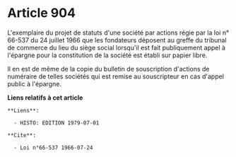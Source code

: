 # Article 904

L'exemplaire du projet de statuts d'une société par actions régie par la loi n° 66-537 du 24 juillet 1966 que les fondateurs
déposent au greffe du tribunal de commerce du lieu du siège social lorsqu'il est fait publiquement appel à l'épargne pour la
constitution de la société est établi sur papier libre.

Il en est de même de la copie du bulletin de souscription d'actions de numéraire de telles sociétés qui est remise au
souscripteur en cas d'appel public à l'épargne.

**Liens relatifs à cet article**

	**Liens**:

	  - HISTO: EDITION 1979-07-01

	**Cite**:

	  - Loi n°66-537 1966-07-24
